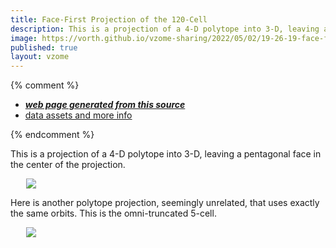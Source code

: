 ```yaml
---
title: Face-First Projection of the 120-Cell
description: This is a projection of a 4-D polytope into 3-D, leaving a pentagonal face in the center of the projection.
image: https://vorth.github.io/vzome-sharing/2022/05/02/19-26-19-face-first-120-cell/face-first-120-cell.png
published: true
layout: vzome
---
```


{% comment %}
 - [***web page generated from this source***](<https://vorth.github.io/vzome-sharing/2022/05/02/face-first-120-cell-19-26-19.html>)
 - [data assets and more info](<https://github.com/vorth/vzome-sharing/tree/main/2022/05/02/19-26-19-face-first-120-cell/>)
 
{% endcomment %}

This is a projection of a 4-D polytope into 3-D, leaving a pentagonal face in the center of the projection.

<vzome-viewer style="width: 87%; height: 60vh; margin: 5%"
       src="https://vorth.github.io/vzome-sharing/2022/05/02/19-26-19-face-first-120-cell/face-first-120-cell.vZome" >
  <img src="https://vorth.github.io/vzome-sharing/2022/05/02/19-26-19-face-first-120-cell/face-first-120-cell.png" />
</vzome-viewer>

Here is another polytope projection, seemingly unrelated, that uses exactly the same orbits.
This is the omni-truncated 5-cell.

<vzome-viewer style="width: 87%; height: 60vh; margin: 5%"
      src="https://vorth.github.io/vzome-sharing/2022/05/02/19-36-07-A4-F-with-navy/A4-F-with-navy.vZome" >
 <img src="https://vorth.github.io/vzome-sharing/2022/05/02/19-36-07-A4-F-with-navy/A4-F-with-navy.png" />
</vzome-viewer>
